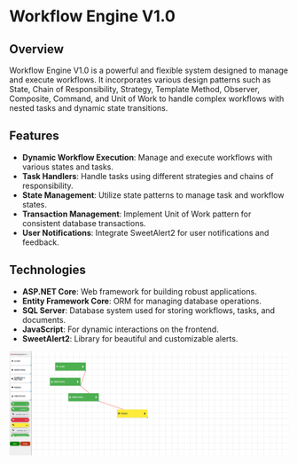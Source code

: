 # Workflow Engine V1.0

## Overview

Workflow Engine V1.0 is a powerful and flexible system designed to manage and execute workflows. It incorporates various design patterns such as State, Chain of Responsibility, Strategy, Template Method, Observer, Composite, Command, and Unit of Work to handle complex workflows with nested tasks and dynamic state transitions.

## Features

- **Dynamic Workflow Execution**: Manage and execute workflows with various states and tasks.
- **Task Handlers**: Handle tasks using different strategies and chains of responsibility.
- **State Management**: Utilize state patterns to manage task and workflow states.
- **Transaction Management**: Implement Unit of Work pattern for consistent database transactions.
- **User Notifications**: Integrate SweetAlert2 for user notifications and feedback.

## Technologies

- **ASP.NET Core**: Web framework for building robust applications.
- **Entity Framework Core**: ORM for managing database operations.
- **SQL Server**: Database system used for storing workflows, tasks, and documents.
- **JavaScript**: For dynamic interactions on the frontend.
- **SweetAlert2**: Library for beautiful and customizable alerts.

![Workflow Diagram](WorkflowEngineV1.0/wwwroot/images/engine-img.png)
